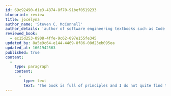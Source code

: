 ```yaml
---
id: 69c92490-d1e3-4874-8f70-91bef0519233
blueprint: review
title: jocelyna
author_name: 'Steven C. McConnell'
author_details: 'author of software engineering textbooks such as Code Complete, Rapid Development, and Software Estimation. He is cited as an expert in software engineering and project management.'
reviewed_book:
  - ec15d253-0908-4ffe-9c62-097e155fe345
updated_by: 8a5e9c64-e144-4469-8f86-08d23eb095ea
updated_at: 1661942563
published: true
content:
  -
    type: paragraph
    content:
      -
        type: text
        text: 'The book is full of principles and I do not quite find them useful.More examples would help with the understanding. Would recommend clean code rather than this one for code quality and development.'
---
```

